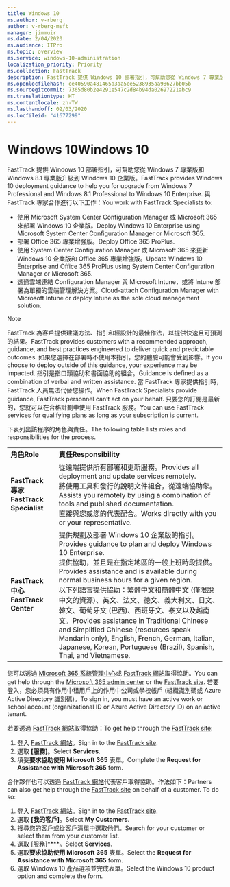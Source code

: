 ```yaml
---
title: Windows 10
ms.author: v-rberg
author: v-rberg-msft
manager: jimmuir
ms.date: 2/04/2020
ms.audience: ITPro
ms.topic: overview
ms.service: windows-10-administration
localization_priority: Priority
ms.collection: FastTrack
description: FastTrack 提供 Windows 10 部署指引，可幫助您從 Windows 7 專業版和 Windows 8.1 專業版升級到 Windows 10 企業版。
ms.openlocfilehash: ce40590a481465a3aa5ee5238935aa98627bb05b
ms.sourcegitcommit: 7365d80b2e4291e547c2d84b94da02697221abc9
ms.translationtype: HT
ms.contentlocale: zh-TW
ms.lasthandoff: 02/03/2020
ms.locfileid: "41677299"
---
```

# <a name="windows-10"></a><span data-ttu-id="a03d4-103">Windows 10</span><span class="sxs-lookup"><span data-stu-id="a03d4-103">Windows 10</span></span>

<span data-ttu-id="a03d4-104">FastTrack 提供 Windows 10 部署指引，可幫助您從 Windows 7 專業版和 Windows 8.1 專業版升級到 Windows 10 企業版。</span><span class="sxs-lookup"><span data-stu-id="a03d4-104">FastTrack provides Windows 10 deployment guidance to help you for upgrade from Windows 7 Professional and Windows 8.1 Professional to Windows 10 Enterprise.</span></span> <span data-ttu-id="a03d4-105">與 FastTrack 專家合作進行以下工作：</span><span class="sxs-lookup"><span data-stu-id="a03d4-105">You work with FastTrack Specialists to:</span></span>

- <span data-ttu-id="a03d4-106">使用 Microsoft System Center Configuration Manager 或 Microsoft 365 來部署 Windows 10 企業版。</span><span class="sxs-lookup"><span data-stu-id="a03d4-106">Deploy Windows 10 Enterprise using Microsoft System Center Configuration Manager or Microsoft 365.</span></span>
- <span data-ttu-id="a03d4-107">部署 Office 365 專業增強版。</span><span class="sxs-lookup"><span data-stu-id="a03d4-107">Deploy Office 365 ProPlus.</span></span> 
- <span data-ttu-id="a03d4-108">使用 System Center Configuration Manager 或 Microsoft 365 來更新 Windows 10 企業版和 Office 365 專業增強版。</span><span class="sxs-lookup"><span data-stu-id="a03d4-108">Update Windows 10 Enterprise and Office 365 ProPlus using System Center Configuration Manager or Microsoft 365.</span></span>
- <span data-ttu-id="a03d4-109">透過雲端連結 Configuration Manager 與 Microsoft Intune，或將 Intune 部署為單獨的雲端管理解決方案。</span><span class="sxs-lookup"><span data-stu-id="a03d4-109">Cloud-attach Configuration Manager with Microsoft Intune or deploy Intune as the sole cloud management solution.</span></span>
  
> [!NOTE]
> <span data-ttu-id="a03d4-110">FastTrack 為客戶提供建議方法、指引和經設計的最佳作法，以提供快速且可預測的結果。</span><span class="sxs-lookup"><span data-stu-id="a03d4-110">FastTrack provides customers with a recommended approach, guidance, and best practices engineered to deliver quick and predictable outcomes.</span></span> <span data-ttu-id="a03d4-111">如果您選擇在部署時不使用本指引，您的體驗可能會受到影響。</span><span class="sxs-lookup"><span data-stu-id="a03d4-111">If you choose to deploy outside of this guidance, your experience may be impacted.</span></span> <span data-ttu-id="a03d4-112">指引是指口頭協助和書面協助的組合。</span><span class="sxs-lookup"><span data-stu-id="a03d4-112">Guidance is defined as a combination of verbal and written assistance.</span></span> <span data-ttu-id="a03d4-113">當 FastTrack 專家提供指引時，FastTrack 人員無法代替您操作。</span><span class="sxs-lookup"><span data-stu-id="a03d4-113">When FastTrack Specialists provide guidance, FastTrack personnel can’t act on your behalf.</span></span> <span data-ttu-id="a03d4-114">只要您的訂閱是最新的，您就可以在合格計劃中使用 FastTrack 服務。</span><span class="sxs-lookup"><span data-stu-id="a03d4-114">You can use FastTrack services for qualifying plans as long as your subscription is current.</span></span>  
    
<span data-ttu-id="a03d4-115">下表列出該程序的角色與責任。</span><span class="sxs-lookup"><span data-stu-id="a03d4-115">The following table lists roles and responsibilities for the process.</span></span>

|||
|:-----|:-----|
|<span data-ttu-id="a03d4-116">**角色**</span><span class="sxs-lookup"><span data-stu-id="a03d4-116">**Role**</span></span> <br/> |<span data-ttu-id="a03d4-117">**責任**</span><span class="sxs-lookup"><span data-stu-id="a03d4-117">**Responsibility**</span></span> <br/> |
|<span data-ttu-id="a03d4-118">**FastTrack 專家**</span><span class="sxs-lookup"><span data-stu-id="a03d4-118">**FastTrack Specialist**</span></span> <br/> |<span data-ttu-id="a03d4-119">從遠端提供所有部署和更新服務。</span><span class="sxs-lookup"><span data-stu-id="a03d4-119">Provides all deployment and update services remotely.</span></span>  <br/> <span data-ttu-id="a03d4-120">將使用工具和發行的說明文件組合，從遠端協助您。</span><span class="sxs-lookup"><span data-stu-id="a03d4-120">Assists you remotely by using a combination of tools and published documentation.</span></span> <br/> <span data-ttu-id="a03d4-121">直接與您或您的代表配合。</span><span class="sxs-lookup"><span data-stu-id="a03d4-121">Works directly with you or your representative.</span></span>|
|<span data-ttu-id="a03d4-122">**FastTrack 中心**</span><span class="sxs-lookup"><span data-stu-id="a03d4-122">**FastTrack Center**</span></span>  <br/> |<span data-ttu-id="a03d4-123">提供規劃及部署 Windows 10 企業版的指引。</span><span class="sxs-lookup"><span data-stu-id="a03d4-123">Provides guidance to plan and deploy Windows 10 Enterprise.</span></span>   <br/> <span data-ttu-id="a03d4-124">提供協助，並且是在指定地區的一般上班時段提供。</span><span class="sxs-lookup"><span data-stu-id="a03d4-124">Provides assistance and is available during normal business hours for a given region.</span></span> <br/> <span data-ttu-id="a03d4-125">以下列語言提供協助：繁體中文和簡體中文 (僅限說中文的資源)、英文、法文、德文、義大利文、日文、韓文、葡萄牙文 (巴西)、西班牙文、泰文以及越南文。</span><span class="sxs-lookup"><span data-stu-id="a03d4-125">Provides assistance in Traditional Chinese and Simplified Chinese (resources speak Mandarin only), English, French, German, Italian, Japanese, Korean, Portuguese (Brazil), Spanish, Thai, and Vietnamese.</span></span>|
 
<span data-ttu-id="a03d4-126">您可以透過 [Microsoft 365 系統管理中心](https://go.microsoft.com/fwlink/?linkid=2032704)或 [FastTrack 網站](https://go.microsoft.com/fwlink/?linkid=780698)取得協助。</span><span class="sxs-lookup"><span data-stu-id="a03d4-126">You can get help through the [Microsoft 365 admin center](https://go.microsoft.com/fwlink/?linkid=2032704) or the [FastTrack site](https://go.microsoft.com/fwlink/?linkid=780698).</span></span> <span data-ttu-id="a03d4-127">若要登入，您必須具有作用中租用戶上的作用中公司或學校帳戶 (組織識別碼或 Azure Active Directory 識別碼)。</span><span class="sxs-lookup"><span data-stu-id="a03d4-127">To sign in, you must have an active work or school account (organizational ID or Azure Active Directory ID) on an active tenant.</span></span> 

<span data-ttu-id="a03d4-128">若要透過 [FastTrack 網站](https://go.microsoft.com/fwlink/?linkid=780698)取得協助：</span><span class="sxs-lookup"><span data-stu-id="a03d4-128">To get help through the [FastTrack site](https://go.microsoft.com/fwlink/?linkid=780698):</span></span> 
1.  <span data-ttu-id="a03d4-129">登入 [FastTrack 網站](https://go.microsoft.com/fwlink/?linkid=780698)。</span><span class="sxs-lookup"><span data-stu-id="a03d4-129">Sign in to the [FastTrack site](https://go.microsoft.com/fwlink/?linkid=780698).</span></span> 
2.  <span data-ttu-id="a03d4-130">選取 **[服務]**。</span><span class="sxs-lookup"><span data-stu-id="a03d4-130">Select **Services**.</span></span>
3.  <span data-ttu-id="a03d4-131">填妥**要求協助使用 Microsoft 365** 表單。</span><span class="sxs-lookup"><span data-stu-id="a03d4-131">Complete the **Request for Assistance with Microsoft 365** form.</span></span>
  
<span data-ttu-id="a03d4-p104">合作夥伴也可以透過 [FastTrack 網站](https://go.microsoft.com/fwlink/?linkid=780698)代表客戶取得協助。作法如下：</span><span class="sxs-lookup"><span data-stu-id="a03d4-p104">Partners can also get help through the [FastTrack site](https://go.microsoft.com/fwlink/?linkid=780698) on behalf of a customer. To do so:</span></span>
1.  <span data-ttu-id="a03d4-134">登入 [FastTrack 網站](https://go.microsoft.com/fwlink/?linkid=780698)。</span><span class="sxs-lookup"><span data-stu-id="a03d4-134">Sign in to the [FastTrack site](https://go.microsoft.com/fwlink/?linkid=780698).</span></span> 
2.  <span data-ttu-id="a03d4-135">選取 **[我的客戶]**。</span><span class="sxs-lookup"><span data-stu-id="a03d4-135">Select **My Customers**.</span></span>
3.  <span data-ttu-id="a03d4-136">搜尋您的客戶或從客戶清單中選取他們。</span><span class="sxs-lookup"><span data-stu-id="a03d4-136">Search for your customer or select them from your customer list.</span></span>
4.  <span data-ttu-id="a03d4-137">選取 [服務]\*\*\*\*。</span><span class="sxs-lookup"><span data-stu-id="a03d4-137">Select **Services**.</span></span>
5.  <span data-ttu-id="a03d4-138">選取**要求協助使用 Microsoft 365** 表單。</span><span class="sxs-lookup"><span data-stu-id="a03d4-138">Select the **Request for Assistance with Microsoft 365** form.</span></span>
6.  <span data-ttu-id="a03d4-139">選取 Windows 10 產品選項並完成表單。</span><span class="sxs-lookup"><span data-stu-id="a03d4-139">Select the Windows 10 product option and complete the form.</span></span>
 
